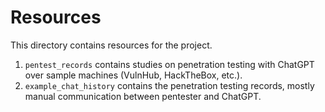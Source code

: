 # Resources
This directory contains resources for the project. 
1. `pentest_records` contains studies on penetration testing with ChatGPT over sample machines (VulnHub, HackTheBox, etc.).
2. `example_chat_history` contains the penetration testing records, mostly manual communication between pentester and ChatGPT.